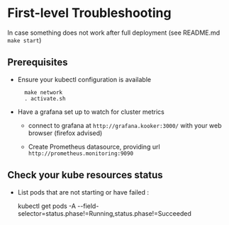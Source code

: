 # First-level Troubleshooting



In case something does not work after full deployment (see README.md `make start`)

## Prerequisites

* Ensure your kubectl configuration is available

		make network
		. activate.sh

* Have a grafana set up to watch for cluster metrics

	- connect to grafana	at `http://grafana.kooker:3000/` with your web browser (firefox advised)
	
	- Create  Prometheus datasource, providing url `http://prometheus.monitoring:9090`
	





## Check your kube resources status

* List pods that are not starting or have failed :

	kubectl get pods -A --field-selector=status.phase!=Running,status.phase!=Succeeded



